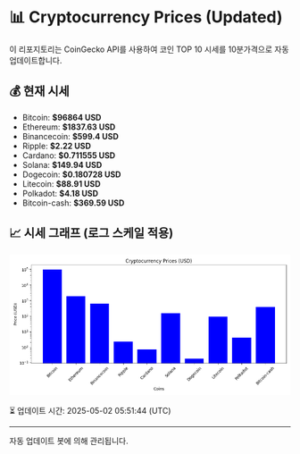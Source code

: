 
# 📊 Cryptocurrency Prices (Updated)

이 리포지토리는 CoinGecko API를 사용하여 코인 TOP 10 시세를 10분가격으로 자동 업데이트합니다.

## 💰 현재 시세
- Bitcoin: **$96864 USD**
- Ethereum: **$1837.63 USD**
- Binancecoin: **$599.4 USD**
- Ripple: **$2.22 USD**
- Cardano: **$0.711555 USD**
- Solana: **$149.94 USD**
- Dogecoin: **$0.180728 USD**
- Litecoin: **$88.91 USD**
- Polkadot: **$4.18 USD**
- Bitcoin-cash: **$369.59 USD**

## 📈 시세 그래프 (로그 스케일 적용)
![Crypto Prices](crypto_prices.png)

⏳ 업데이트 시간: 2025-05-02 05:51:44 (UTC)

---
자동 업데이트 봇에 의해 관리됩니다.
